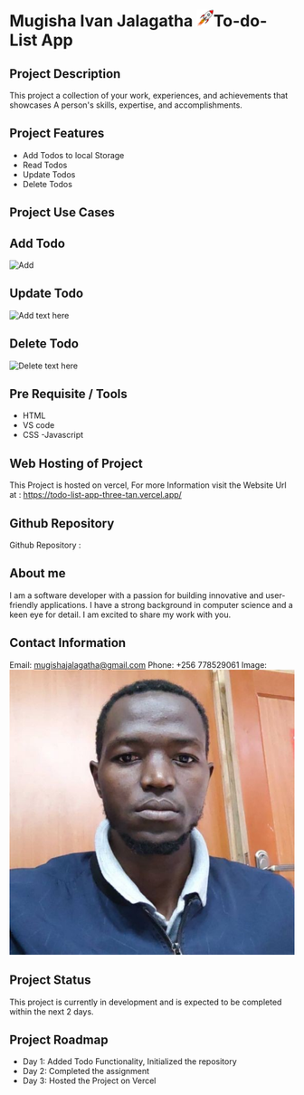 #   Mugisha Ivan Jalagatha   <img src="./img/rock.png" width="30" height="30"/>To-do-List App
 
  ## Project Description
This project  a collection of your work, experiences, and achievements that showcases A person's skills, expertise, and accomplishments.
## Project Features
- Add Todos to local Storage
- Read Todos
- Update Todos
- Delete Todos
## Project Use Cases
  ## Add Todo 
  ![Add]()
  ## Update Todo
 ![Add]()
  text here
  ## Delete Todo
 ![Delete]()
 text here

## Pre Requisite / Tools
- HTML
- VS code
- CSS
-Javascript
## Web Hosting of Project
 This Project is hosted on vercel, For more Information visit the  Website Url  at : https://todo-list-app-three-tan.vercel.app/ 
## Github Repository 
 Github Repository :
## About me
I am a software developer with a passion for building innovative and user-friendly applications. I have a strong background in computer science and a keen eye for detail. I am excited to share my work with you.
## Contact Information
Email: [mugishajalagatha@gmail.com](mailto:jalagatha@gmail.com)
Phone: +256 778529061
Image:![Mugisha Ivan Jalagatha](./img/i.jpg)
## Project Status
This project is currently in development and is expected to be completed within the next 2 days.
## Project Roadmap
- Day 1: Added Todo Functionality, Initialized the repository
- Day 2: Completed the assignment
- Day 3: Hosted the Project on Vercel
